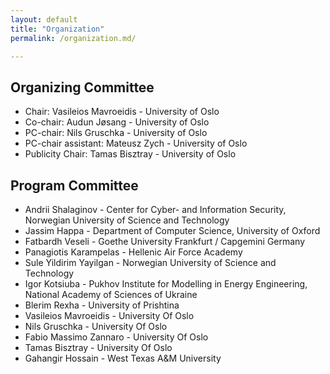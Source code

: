 ```yaml
---
layout: default
title: "Organization"
permalink: /organization.md/

---
```



## Organizing Committee

* Chair: Vasileios Mavroeidis - University of Oslo
* Co-chair: Audun Jøsang - University of Oslo
* PC-chair: Nils Gruschka - University of Oslo
* PC-chair assistant: Mateusz Zych - University of Oslo
* Publicity Chair: Tamas Bisztray - University of Oslo

## Program Committee

* Andrii Shalaginov - Center for Cyber- and Information Security, Norwegian University of Science and Technology
* Jassim Happa - Department of Computer Science, University of Oxford
* Fatbardh Veseli - Goethe University Frankfurt / Capgemini Germany
* Panagiotis Karampelas - Hellenic Air Force Academy
* Sule Yildirim Yayilgan - Norwegian University of Science and Technology
* Igor Kotsiuba - Pukhov Institute for Modelling in Energy Engineering, National Academy of Sciences of Ukraine
* Blerim Rexha - University of Prishtina
* Vasileios Mavroeidis - University Of Oslo
* Nils Gruschka - University Of Oslo
* Fabio Massimo Zannaro - University Of Oslo
* Tamas Bisztray - University Of Oslo
* Gahangir Hossain - West Texas A&M University
